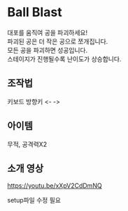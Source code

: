 # Ball Blast
대포를 움직여 공을 파괴하세요!  
파괴된 공은 더 작은 공으로 쪼개집니다.  
모든 공을 파괴하면 성공입니다.  
스테이지가 진행될수록 난이도가 상승합니다.

## 조작법
키보드 방향키 <- ->

## 아이템
무적, 공격력X2

## 소개 영상
https://youtu.be/xXpV2CdDmNQ

setup파일 수정 필요
